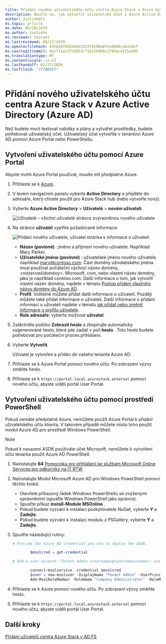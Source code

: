 ```yaml
---
title: Přidání nového uživatelského účtu centra Azure Stack v Azure Active Directory
description: Naučte se, jak vytvořit uživatelský účet v Azure Active Directory, abyste mohli prozkoumat portál User Portal.
author: JustinHall
ms.topic: article
ms.date: 05/20/2019
ms.author: justinha
ms.reviewer: thoroet
ms.lastreviewed: 09/17/2019
ms.openlocfilehash: 435b2bfdd2de9a232379190a0fe3db0dca642def
ms.sourcegitcommit: 4ac711ec37c6653c71b126d09c1f93ec4215a489
ms.translationtype: MT
ms.contentlocale: cs-CZ
ms.lasthandoff: 02/27/2020
ms.locfileid: "77700557"
---
```

# <a name="add-a-new-azure-stack-hub-user-account-in-azure-active-directory-azure-ad"></a>Přidání nového uživatelského účtu centra Azure Stack v Azure Active Directory (Azure AD)

Než budete moct testovat nabídky a plány a vytvářet prostředky, budete potřebovat uživatelský účet. Uživatelský účet vytvoříte v tenantovi Azure AD pomocí Azure Portal nebo PowerShellu.

## <a name="create-user-account-using-the-azure-portal"></a>Vytvoření uživatelského účtu pomocí Azure Portal

Abyste mohli Azure Portal používat, musíte mít předplatné Azure.

1. Přihlaste se k [Azure](https://portal.azure.com).
2. V levém navigačním panelu vyberte **Active Directory** a přejděte do adresáře, který chcete použít pro Azure Stack hub (nebo vytvořte nový).
3. Vyberte **Azure Active Directory** > **Uživatelé** > **novém uživateli**.

    ![Uživatelé – všichni uživatelé stránce zvýrazněnou nového uživatele](media/azure-stack-add-new-user-aad/new-user-all-users.png)

4. Na stránce **uživatel** vyplňte požadované informace.

    ![Přidání nového uživatele, uživatel stránka s informace o uživateli](media/azure-stack-add-new-user-aad/new-user-user.png)

   - **Název (povinné)** : jméno a příjmení nového uživatele. Například Mary Parker.
   - **Uživatelské jméno (povinné)** : uživatelské jméno nového uživatele. například mary@contoso.com.
       Část domény uživatelského jména musí používat počáteční výchozí název domény, <_názevvašídomény_>. Microsoft. com, nebo vlastní název domény, jako je například contoso.com. Další informace o tom, jak vytvořit vlastní název domény, najdete v tématu [Postup přidání vlastního názvu domény do Azure AD](/azure/active-directory/fundamentals/add-custom-domain).
   - **Profil**: Volitelně můžete přidat další informace o uživateli. Později můžete také přidat informace o uživateli. Další informace o přidání informací o uživateli najdete v tématu [jak přidat nebo změnit informace o profilu uživatele](/azure/active-directory/fundamentals/active-directory-users-profile-azure-portal).
   - **Role adresáře**: vyberte možnost **uživatel**.

5. Zaškrtněte políčko **Zobrazit heslo** a zkopírujte automaticky vygenerované heslo, které jste zadali v poli **heslo** . Toto heslo budete potřebovat pro počáteční proces přihlášení.

6. Vyberte **Vytvořit**.

    Uživatel je vytvořen a přidán do vašeho tenanta Azure AD.

7. Přihlaste se k Azure Portal pomocí nového účtu. Po zobrazení výzvy změňte heslo.
8. Přihlaste se k `https://portal.local.azurestack.external` pomocí nového účtu, abyste viděli portál User Portal.

## <a name="create-a-user-account-using-powershell"></a>Vytvoření uživatelského účtu pomocí prostředí PowerShell

Pokud nemáte předplatné Azure, nemůžete použít Azure Portal k přidání uživatelského účtu klienta. V takovém případě můžete místo toho použít modul Azure AD pro prostředí Windows PowerShell.

> [!NOTE]
> Pokud k nasazení ASDK používáte účet Microsoft, nemůžete k vytvoření účtu tenanta použít Azure AD PowerShell.

1. Nainstalujte **64** [Pomocníka pro přihlášení ke službám Microsoft Online Services pro odborníky na IT RTW](https://go.microsoft.com/fwlink/p/?LinkId=286152).

2. Nainstalujte Modul Microsoft Azure AD pro Windows PowerShell pomocí těchto kroků:

    - Otevřete příkazový řádek Windows PowerShellu se zvýšenými oprávněními (spusťte Windows PowerShell jako správce).
    - Spusťte příkaz **install-Module MSOnline** .
    - Pokud budete vyzváni k instalaci poskytovatele NuGet, vyberte **Y** a **Zadejte**.
    - Pokud budete vyzváni k instalaci modulu z PSGallery, vyberte **Y** a **Zadejte**.

3. Spusťte následující rutiny:

    ```powershell
    # Provide the Azure AD credential you use to deploy the ASDK.

            $msolcred = get-credential

    # Add a user account "Tenant Admin <username>@<yourdomainname>" with the initial password "<password>".

            connect-msolservice -credential $msolcred
            $user = new-msoluser -DisplayName "Tenant Admin" -UserPrincipalName <username>@<yourdomainname> -Password <password>
            Add-MsolRoleMember -RoleName "Company Administrator" -RoleMemberType User -RoleMemberObjectId $user.ObjectId

    ```

1. Přihlaste se k Azure pomocí nového účtu. Po zobrazení výzvy změňte heslo.
2. Přihlaste se k `https://portal.local.azurestack.external` pomocí nového účtu, abyste viděli portál User Portal.

## <a name="next-steps"></a>Další kroky

[Přidání uživatelů centra Azure Stack v AD FS](azure-stack-add-users-adfs.md)
